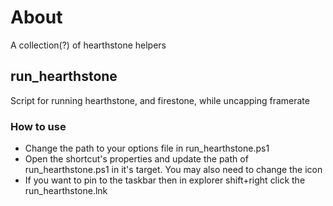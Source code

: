 # About
A collection(?) of hearthstone helpers
## run_hearthstone
Script for running hearthstone, and firestone, while uncapping framerate 
### How to use
* Change the path to your options file in run_hearthstone.ps1
* Open the shortcut's properties and update the path of run_hearthstone.ps1 in it's target. You may also need to change the icon
* If you want to pin to the taskbar then in explorer shift+right click the run_hearthstone.lnk